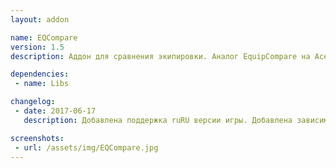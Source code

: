 ```yaml
---
layout: addon

name: EQCompare
version: 1.5
description: Аддон для сравнения экипировки. Аналог EquipCompare на Ace2.

dependencies:
 - name: Libs

changelog:
 - date: 2017-06-17
   description: Добавлена поддержка ruRU версии игры. Добавлена зависимость от !Libs.

screenshots:
 - url: /assets/img/EQCompare.jpg
---
```

